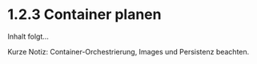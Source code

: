 # 1.2.3 Container planen

Inhalt folgt...

Kurze Notiz: Container-Orchestrierung, Images und Persistenz beachten.